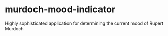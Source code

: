 # murdoch-mood-indicator
Highly sophisticated application for determining the current mood of Rupert Murdoch
